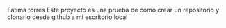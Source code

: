 Fatima torres
Este proyecto es una prueba de como crear un repositorio y clonarlo desde github a mi escritorio local

